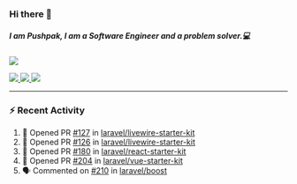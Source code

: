 ### Hi there 👋

##### I am Pushpak, I am a Software Engineer and a problem solver.💻

<a href='https://twitter.com/pushpak1300'><a href="https://pushpak1300.me/" target="_blank">
  <img src="https://img.shields.io/badge/website-%23E34F26.svg?&style=for-the-badge" />
</a> 
 
 <a href="https://twitter.com/pushpak1300" target="_blank">
  <img src="https://img.shields.io/badge/twitter-%231DA1F2.svg?&style=for-the-badge&logo=twitter&logoColor=white" />
</a> 

<a href="https://www.linkedin.com/in/pushpak-c-286b17b1/" target="_blank">
  <img src="https://img.shields.io/badge/linkedin-%230077B5.svg?&style=for-the-badge&logo=linkedin&logoColor=white" />
</a> 

<a href="https://dev.to/pushpak1300/" target="_blank">
  <img src="http://img.shields.io/badge/dev.to-gray?style=for-the-badge&logo=dev.to&?logoColor=white?logoWidth=100?label=" />
</a> 


</p>

---

### ⚡ Recent Activity

<!--START_SECTION:activity-->
1. 💪 Opened PR [#127](https://github.com/laravel/livewire-starter-kit/pull/127) in [laravel/livewire-starter-kit](https://github.com/laravel/livewire-starter-kit)
2. 💪 Opened PR [#126](https://github.com/laravel/livewire-starter-kit/pull/126) in [laravel/livewire-starter-kit](https://github.com/laravel/livewire-starter-kit)
3. 💪 Opened PR [#180](https://github.com/laravel/react-starter-kit/pull/180) in [laravel/react-starter-kit](https://github.com/laravel/react-starter-kit)
4. 💪 Opened PR [#204](https://github.com/laravel/vue-starter-kit/pull/204) in [laravel/vue-starter-kit](https://github.com/laravel/vue-starter-kit)
5. 🗣 Commented on [#210](https://github.com/laravel/boost/issues/210#issuecomment-3368738202) in [laravel/boost](https://github.com/laravel/boost)
<!--END_SECTION:activity-->
